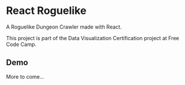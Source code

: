 # React Roguelike

A Roguelike Dungeon Crawler made with React.

This project is part of the Data Visualization Certification project at Free Code Camp.

## Demo

More to come...
